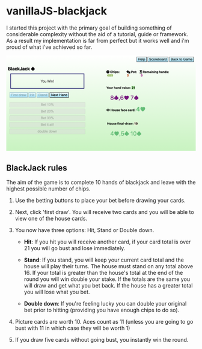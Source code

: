 # vanillaJS-blackjack

I started this project with the primary goal of building something of considerable complexity without the aid of a tutorial, guide or framework. As a result my implementation is far from perfect but it works well and i'm proud of what i've achieved so far.

![gameplay](src/Media/gameplay.png)

<h2>BlackJack rules</h2>
<p>The aim of the game is to complete 10 hands of blackjack and leave with the highest possible number of chips.</p>
<ol>
<li><p>Use the betting buttons to place your bet before drawing your cards.</p></li>
<li><p>Next, click 'first draw'. You will receive two cards and you will be able to view one of the house cards.</p></li>
<li><p >You now have three options: Hit, Stand or Double down. </p>
<ul>
<li><p ><b>Hit</b>: If you hit you will receive another card, if your card total is over 21 you will go bust and lose immediately.</p>
</li>
<li><p >
<b>Stand</b>: If you stand, you will keep your current card total and the house will play their turns. The house must stand on any total above 16. If your total is greater than the house's total at the end of the round you will win double your stake. If the totals are the same you will draw and get what you bet back. If the house has a greater total you will lose what you bet.</p>
</li>
<li><p >
<b>Double down</b>: If you're feeling lucky you can double your original bet prior to hitting (providing you have enough chips to do so).</p>
</li>
</ul>
</li>
<li><p >Picture cards are worth 10. Aces count as 11 (unless you are going to go bust with 11 in which case they will be worth 1)</p></li>
<li><p >If you draw five cards without going bust, you instantly win the round.</p></li>
